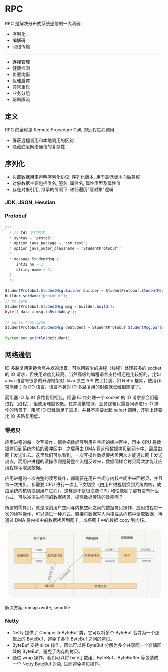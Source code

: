 # RPC

RPC 是解决分布式系统通信的一大利器

- 序列化
- 编解码
- 网络传输

---

- 连接管理
- 健康检测
- 负载均衡
- 优雅启停
- 异常重启
- 业务分组
- 熔断限流

## 定义

RPC 的全称是 Remote Procedure Call, 即远程过程调用

- 屏蔽远程调用和本地调用的区别
- 隐藏底层网络通信的复杂性

## 序列化

- 头部数据用来声明序列化协议, 序列化版本, 用于高低版本向后兼容
- 对象数据主要包括类名, 签名, 属性名, 属性类型及属性值
- 存在对象引用, 继承的情况下, 递归遍历"写对象"逻辑

### JDK, JSON, Hessian

### Protobuf

```java
/**
  * // Idl 文件格式
  * syntax = "proto3";
  * option java_package = "com.test";
  * option java_outer_classname = "StudentProtobuf";
  *
  * message StudentMsg {
     int32 no = 1;
     string name = 2;
  }
  */

StudentProtobuf.StudentMsg.Builder builder = StudentProtobuf.StudentMsg.newBuilder().setNo(103);
builder.setName("protobuf");
// to byte
StudentProtobuf.StudentMsg msg = builder.build();
byte[] data = msg.toByteAdday();

// parse from byte
StudentProtobuf.StudentMsg deStudent = StudentProtobuf.StudentMsg.parseFrom(data);

System.out.println(deStudent);
```

## 网络通信

IO 多路复用更适合高并发的场景，可以用较少的进程（线程）处理较多的 socket 的 IO 请求，但使用难度比较高。当然高级的编程语言支持得还是比较好的，比如 Java 语言有很多的开源框架对 Java 原生 API 做了封装，如 Netty 框架，使用非常简便；而 GO 语言，语言本身对 IO 多路复用的封装就已经很简洁了。

而阻塞 IO 与 IO 多路复用相比，阻塞 IO 每处理一个 socket 的 IO 请求都会阻塞进程（线程），但使用难度较低。在并发量较低、业务逻辑只需要同步进行 IO 操作的场景下，阻塞 IO 已经满足了需求，并且不需要发起 select 调用，开销上还要比 IO 多路复用低。

### 零拷贝

应用进程的每一次写操作，都会把数据写到用户空间的缓冲区中，再由 CPU 将数据拷贝到系统内核的缓冲区中，之后再由 DMA 将这份数据拷贝到网卡中，最后由网卡发送出去。这里我们可以看到，一次写操作数据要拷贝两次才能通过网卡发送出去，而用户进程的读操作则是将整个流程反过来，数据同样会拷贝两次才能让应用程序读取到数据。

应用进程的一次完整的读写操作，都需要在用户空间与内核空间中来回拷贝，并且每一次拷贝，都需要 CPU 进行一次上下文切换（由用户进程切换到系统内核，或由系统内核切换到用户进程），这样是不是很浪费 CPU 和性能呢？那有没有什么方式，可以减少进程间的数据拷贝，提高数据传输的效率呢？

所谓的零拷贝，就是取消用户空间与内核空间之间的数据拷贝操作，应用进程每一次的读写操作，可以通过一种方式，直接将数据写入内核或从内核中读取数据，再通过 DMA 将内核中的数据拷贝到网卡，或将网卡中的数据 copy 到内核。

![zero](../../resources/cs/zero-copy.png)

解决方案: mmap+write, sendfile

### Netty

- Netty 提供了 CompositeByteBuf 类，它可以将多个 ByteBuf 合并为一个逻辑上的  ByteBuf，避免了各个 ByteBuf 之间的拷贝。
- ByteBuf 支持 slice 操作，因此可以将 ByteBuf 分解为多个共享同一个存储区域的 ByteBuf，避免了内存的拷贝。
- 通过 wrap 操作，我们可以将 byte[] 数组、ByteBuf、ByteBuffer  等包装成一个 Netty ByteBuf 对象, 进而避免拷贝操作。
